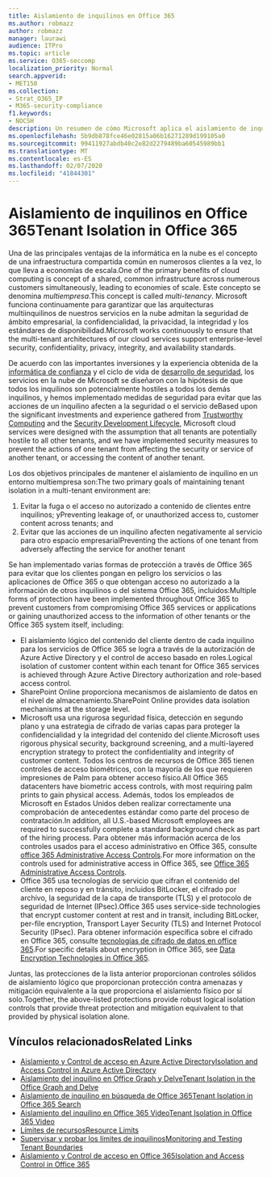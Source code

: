 ```yaml
---
title: Aislamiento de inquilinos en Office 365
ms.author: robmazz
author: robmazz
manager: laurawi
audience: ITPro
ms.topic: article
ms.service: O365-seccomp
localization_priority: Normal
search.appverid:
- MET150
ms.collection:
- Strat_O365_IP
- M365-security-compliance
f1.keywords:
- NOCSH
description: Un resumen de cómo Microsoft aplica el aislamiento de inquilino para Office 365.
ms.openlocfilehash: 5b9db878fce46e02815a06b16271289d199105a0
ms.sourcegitcommit: 99411927abdb40c2e82d2279489ba60545989bb1
ms.translationtype: MT
ms.contentlocale: es-ES
ms.lasthandoff: 02/07/2020
ms.locfileid: "41844301"
---
```

# <a name="tenant-isolation-in-office-365"></a><span data-ttu-id="fe3d1-103">Aislamiento de inquilinos en Office 365</span><span class="sxs-lookup"><span data-stu-id="fe3d1-103">Tenant Isolation in Office 365</span></span>

<span data-ttu-id="fe3d1-104">Una de las principales ventajas de la informática en la nube es el concepto de una infraestructura compartida común en numerosos clientes a la vez, lo que lleva a economías de escala.</span><span class="sxs-lookup"><span data-stu-id="fe3d1-104">One of the primary benefits of cloud computing is concept of a shared, common infrastructure across numerous customers simultaneously, leading to economies of scale.</span></span> <span data-ttu-id="fe3d1-105">Este concepto se denomina *multiempresa*.</span><span class="sxs-lookup"><span data-stu-id="fe3d1-105">This concept is called *multi-tenancy*.</span></span> <span data-ttu-id="fe3d1-106">Microsoft funciona continuamente para garantizar que las arquitecturas multiinquilinos de nuestros servicios en la nube admitan la seguridad de ámbito empresarial, la confidencialidad, la privacidad, la integridad y los estándares de disponibilidad.</span><span class="sxs-lookup"><span data-stu-id="fe3d1-106">Microsoft works continuously to ensure that the multi-tenant architectures of our cloud services support enterprise-level security, confidentiality, privacy, integrity, and availability standards.</span></span>

<span data-ttu-id="fe3d1-107">De acuerdo con las importantes inversiones y la experiencia obtenida de la [informática de confianza](https://www.microsoft.com/trust-center) y el ciclo de vida de [desarrollo de seguridad](https://www.microsoft.com/securityengineering/sdl/), los servicios en la nube de Microsoft se diseñaron con la hipótesis de que todos los inquilinos son potencialmente hostiles a todos los demás inquilinos, y hemos implementado medidas de seguridad para evitar que las acciones de un inquilino afecten a la seguridad o el servicio de</span><span class="sxs-lookup"><span data-stu-id="fe3d1-107">Based upon the significant investments and experience gathered from [Trustworthy Computing](https://www.microsoft.com/trust-center) and the [Security Development Lifecycle](https://www.microsoft.com/securityengineering/sdl/), Microsoft cloud services were designed with the assumption that all tenants are potentially hostile to all other tenants, and we have implemented security measures to prevent the actions of one tenant from affecting the security or service of another tenant, or accessing the content of another tenant.</span></span>

<span data-ttu-id="fe3d1-108">Los dos objetivos principales de mantener el aislamiento de inquilino en un entorno multiempresa son:</span><span class="sxs-lookup"><span data-stu-id="fe3d1-108">The two primary goals of maintaining tenant isolation in a multi-tenant environment are:</span></span>

1.  <span data-ttu-id="fe3d1-109">Evitar la fuga o el acceso no autorizado a contenido de clientes entre inquilinos; y</span><span class="sxs-lookup"><span data-stu-id="fe3d1-109">Preventing leakage of, or unauthorized access to, customer content across tenants; and</span></span>
2.  <span data-ttu-id="fe3d1-110">Evitar que las acciones de un inquilino afecten negativamente al servicio para otro espacio empresarial</span><span class="sxs-lookup"><span data-stu-id="fe3d1-110">Preventing the actions of one tenant from adversely affecting the service for another tenant</span></span>

<span data-ttu-id="fe3d1-111">Se han implementado varias formas de protección a través de Office 365 para evitar que los clientes pongan en peligro los servicios o las aplicaciones de Office 365 o que obtengan acceso no autorizado a la información de otros inquilinos o del sistema Office 365, incluidos:</span><span class="sxs-lookup"><span data-stu-id="fe3d1-111">Multiple forms of protection have been implemented throughout Office 365 to prevent customers from compromising Office 365 services or applications or gaining unauthorized access to the information of other tenants or the Office 365 system itself, including:</span></span>

- <span data-ttu-id="fe3d1-112">El aislamiento lógico del contenido del cliente dentro de cada inquilino para los servicios de Office 365 se logra a través de la autorización de Azure Active Directory y el control de acceso basado en roles.</span><span class="sxs-lookup"><span data-stu-id="fe3d1-112">Logical isolation of customer content within each tenant for Office 365 services is achieved through Azure Active Directory authorization and role-based access control.</span></span>
- <span data-ttu-id="fe3d1-113">SharePoint Online proporciona mecanismos de aislamiento de datos en el nivel de almacenamiento.</span><span class="sxs-lookup"><span data-stu-id="fe3d1-113">SharePoint Online provides data isolation mechanisms at the storage level.</span></span>
- <span data-ttu-id="fe3d1-114">Microsoft usa una rigurosa seguridad física, detección en segundo plano y una estrategia de cifrado de varias capas para proteger la confidencialidad y la integridad del contenido del cliente.</span><span class="sxs-lookup"><span data-stu-id="fe3d1-114">Microsoft uses rigorous physical security, background screening, and a multi-layered encryption strategy to protect the confidentiality and integrity of customer content.</span></span> <span data-ttu-id="fe3d1-115">Todos los centros de recursos de Office 365 tienen controles de acceso biométricos, con la mayoría de los que requieren impresiones de Palm para obtener acceso físico.</span><span class="sxs-lookup"><span data-stu-id="fe3d1-115">All Office 365 datacenters have biometric access controls, with most requiring palm prints to gain physical access.</span></span> <span data-ttu-id="fe3d1-116">Además, todos los empleados de Microsoft en Estados Unidos deben realizar correctamente una comprobación de antecedentes estándar como parte del proceso de contratación.</span><span class="sxs-lookup"><span data-stu-id="fe3d1-116">In addition, all U.S.-based Microsoft employees are required to successfully complete a standard background check as part of the hiring process.</span></span> <span data-ttu-id="fe3d1-117">Para obtener más información acerca de los controles usados para el acceso administrativo en Office 365, consulte [office 365 Administrative Access Controls](office-365-administrative-access-controls-overview.md).</span><span class="sxs-lookup"><span data-stu-id="fe3d1-117">For more information on the controls used for administrative access in Office 365, see [Office 365 Administrative Access Controls](office-365-administrative-access-controls-overview.md).</span></span>
- <span data-ttu-id="fe3d1-118">Office 365 usa tecnologías de servicio que cifran el contenido del cliente en reposo y en tránsito, incluidos BitLocker, el cifrado por archivo, la seguridad de la capa de transporte (TLS) y el protocolo de seguridad de Internet (IPsec).</span><span class="sxs-lookup"><span data-stu-id="fe3d1-118">Office 365 uses service-side technologies that encrypt customer content at rest and in transit, including BitLocker, per-file encryption, Transport Layer Security (TLS) and Internet Protocol Security (IPsec).</span></span> <span data-ttu-id="fe3d1-119">Para obtener información específica sobre el cifrado en Office 365, consulte [tecnologías de cifrado de datos en office 365](https://docs.microsoft.com/microsoft-365/compliance/office-365-encryption-in-the-microsoft-cloud-overview).</span><span class="sxs-lookup"><span data-stu-id="fe3d1-119">For specific details about encryption in Office 365, see [Data Encryption Technologies in Office 365](https://docs.microsoft.com/microsoft-365/compliance/office-365-encryption-in-the-microsoft-cloud-overview).</span></span>

<span data-ttu-id="fe3d1-120">Juntas, las protecciones de la lista anterior proporcionan controles sólidos de aislamiento lógico que proporcionan protección contra amenazas y mitigación equivalente a la que proporciona el aislamiento físico por sí solo.</span><span class="sxs-lookup"><span data-stu-id="fe3d1-120">Together, the above-listed protections provide robust logical isolation controls that provide threat protection and mitigation equivalent to that provided by physical isolation alone.</span></span>

## <a name="related-links"></a><span data-ttu-id="fe3d1-121">Vínculos relacionados</span><span class="sxs-lookup"><span data-stu-id="fe3d1-121">Related Links</span></span>

- [<span data-ttu-id="fe3d1-122">Aislamiento y Control de acceso en Azure Active Directory</span><span class="sxs-lookup"><span data-stu-id="fe3d1-122">Isolation and Access Control in Azure Active Directory</span></span>](office-365-isolation-in-azure-active-directory.md)
- [<span data-ttu-id="fe3d1-123">Aislamiento del inquilino en Office Graph y Delve</span><span class="sxs-lookup"><span data-stu-id="fe3d1-123">Tenant Isolation in the Office Graph and Delve</span></span>](office-365-isolation-in-graph-and-delve.md)
- [<span data-ttu-id="fe3d1-124">Aislamiento de inquilino en búsqueda de Office 365</span><span class="sxs-lookup"><span data-stu-id="fe3d1-124">Tenant Isolation in Office 365 Search</span></span>](office-365-isolation-in-office-365-search.md)
- [<span data-ttu-id="fe3d1-125">Aislamiento del inquilino en Office 365 Video</span><span class="sxs-lookup"><span data-stu-id="fe3d1-125">Tenant Isolation in Office 365 Video</span></span>](office-365-isolation-in-office-365-video.md)
- [<span data-ttu-id="fe3d1-126">Límites de recursos</span><span class="sxs-lookup"><span data-stu-id="fe3d1-126">Resource Limits</span></span>](office-365-resource-limits.md)
- [<span data-ttu-id="fe3d1-127">Supervisar y probar los límites de inquilinos</span><span class="sxs-lookup"><span data-stu-id="fe3d1-127">Monitoring and Testing Tenant Boundaries</span></span>](office-365-monitoring-and-testing.md)
- [<span data-ttu-id="fe3d1-128">Aislamiento y Control de acceso en Office 365</span><span class="sxs-lookup"><span data-stu-id="fe3d1-128">Isolation and Access Control in Office 365</span></span>](office-365-isolation-in-office-365.md)
